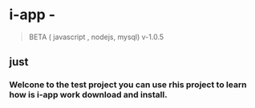 # i-app - 
> BETA  ( javascript , nodejs, mysql) v-1.0.5

## just
### Welcone to the  test project you can use rhis project to learn how is i-app work download and install.
